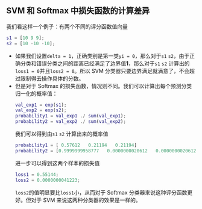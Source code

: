 ## SVM 和 Softmax 中损失函数的计算差异

我们看这样一个例子：有两个不同的评分函数值向量
``` matlab
s1 = [10 9 9];
s2 = [10 -10 -10];
```
* 如果我们设置`delta = 1`，正确类别是第一类`yi = 0`，那么对于`s1` `s2`，由于正确分类和错误分类之间的距离已经满足了边界值**1**，那么对于`s1` `s2` 计算出的`loss1 = 0`并且`loss2 = 0`。所以 SVM 分类器只要边界满足就满意了，不会超过限制得去操作具体的分数。
* 但是对于 Softmax 的损失函数，情况则不同。我们可以计算出每个预测分类归一化的概率值：
    ``` matlab
    val_exp1 = exp(s1);
    val_exp2 = exp(s2);
    probability1 = val_exp1 ./ sum(val_exp1);
    probability2 = val_exp2 ./ sum(val_exp2);
    ```
    我们可以得到由`s1` `s2` 计算出来的概率值
    ``` matlab
    probability1 = [ 0.57612   0.21194   0.21194]
    probability2 = [0.9999999958777   0.0000000020612   0.0000000020612]
    ```
    进一步可以得到这两个样本的损失值
    ``` matlab
    loss1 = 0.55144;
    loss2 = 0.0000000041223;
    ```
    `loss2`的值明显要比`loss1`小，从而对于 Softmax 分类器来说这种评分函数更好。但对于 SVM 来说这两种分类器的效果是一样的。
